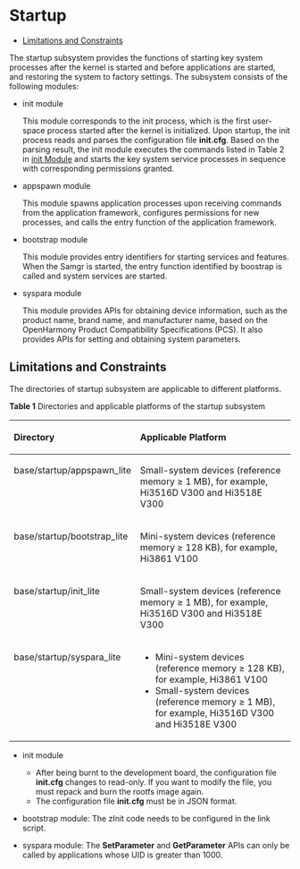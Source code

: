 # Startup<a name="EN-US_TOPIC_0000001063402122"></a>

-   [Limitations and Constraints](#section2029921310472)

The startup subsystem provides the functions of starting key system processes after the kernel is started and before applications are started, and restoring the system to factory settings. The subsystem consists of the following modules:

-   init module

    This module corresponds to the init process, which is the first user-space process started after the kernel is initialized. Upon startup, the init process reads and parses the configuration file  **init.cfg**. Based on the parsing result, the init module executes the commands listed in Table 2 in  [init Module](subsys-boot-init.md)  and starts the key system service processes in sequence with corresponding permissions granted.

-   appspawn module

    This module spawns application processes upon receiving commands from the application framework, configures permissions for new processes, and calls the entry function of the application framework.

-   bootstrap module

    This module provides entry identifiers for starting services and features. When the Samgr is started, the entry function identified by boostrap is called and system services are started.

-   syspara module

    This module provides APIs for obtaining device information, such as the product name, brand name, and manufacturer name, based on the OpenHarmony Product Compatibility Specifications \(PCS\). It also provides APIs for setting and obtaining system parameters.


## Limitations and Constraints<a name="section2029921310472"></a>

The directories of startup subsystem are applicable to different platforms.

**Table  1**  Directories and applicable platforms of the startup subsystem

<a name="table2144134816420"></a>
<table><thead align="left"><tr id="row11143184819429"><th class="cellrowborder" valign="top" width="32%" id="mcps1.2.3.1.1"><p id="p014334816421"><a name="p014334816421"></a><a name="p014334816421"></a>Directory</p>
</th>
<th class="cellrowborder" valign="top" width="68%" id="mcps1.2.3.1.2"><p id="p21434480422"><a name="p21434480422"></a><a name="p21434480422"></a>Applicable Platform</p>
</th>
</tr>
</thead>
<tbody><tr id="row171431248114219"><td class="cellrowborder" valign="top" width="32%" headers="mcps1.2.3.1.1 "><p id="p214334884214"><a name="p214334884214"></a><a name="p214334884214"></a>base/startup/appspawn_lite</p>
</td>
<td class="cellrowborder" valign="top" width="68%" headers="mcps1.2.3.1.2 "><p id="p35161141183916"><a name="p35161141183916"></a><a name="p35161141183916"></a>Small-system devices (reference memory ≥ 1 MB), for example, Hi3516D V300 and Hi3518E V300</p>
</td>
</tr>
<tr id="row1814320488422"><td class="cellrowborder" valign="top" width="32%" headers="mcps1.2.3.1.1 "><p id="p1314315485427"><a name="p1314315485427"></a><a name="p1314315485427"></a>base/startup/bootstrap_lite</p>
</td>
<td class="cellrowborder" valign="top" width="68%" headers="mcps1.2.3.1.2 "><p id="p136879536392"><a name="p136879536392"></a><a name="p136879536392"></a>Mini-system devices (reference memory ≥ 128 KB), for example, Hi3861 V100</p>
</td>
</tr>
<tr id="row1114304818420"><td class="cellrowborder" align="left" valign="top" width="32%" headers="mcps1.2.3.1.1 "><p id="p181431448194220"><a name="p181431448194220"></a><a name="p181431448194220"></a>base/startup/init_lite</p>
</td>
<td class="cellrowborder" valign="top" width="68%" headers="mcps1.2.3.1.2 "><p id="p865161134018"><a name="p865161134018"></a><a name="p865161134018"></a>Small-system devices (reference memory ≥ 1 MB), for example, Hi3516D V300 and Hi3518E V300</p>
</td>
</tr>
<tr id="row2014324824218"><td class="cellrowborder" valign="top" width="32%" headers="mcps1.2.3.1.1 "><p id="p14143348184215"><a name="p14143348184215"></a><a name="p14143348184215"></a>base/startup/syspara_lite</p>
</td>
<td class="cellrowborder" valign="top" width="68%" headers="mcps1.2.3.1.2 "><a name="ul15501216165214"></a><a name="ul15501216165214"></a><ul id="ul15501216165214"><li>Mini-system devices (reference memory ≥ 128 KB), for example, Hi3861 V100</li><li>Small-system devices (reference memory ≥ 1 MB), for example, Hi3516D V300 and Hi3518E V300</li></ul>
</td>
</tr>
</tbody>
</table>

-   init module
    -   After being burnt to the development board, the configuration file  **init.cfg**  changes to read-only. If you want to modify the file, you must repack and burn the rootfs image again.
    -   The configuration file  **init.cfg**  must be in JSON format.

-   bootstrap module: The zInit code needs to be configured in the link script.
-   syspara module: The  **SetParameter**  and  **GetParameter**  APIs can only be called by applications whose UID is greater than 1000.


